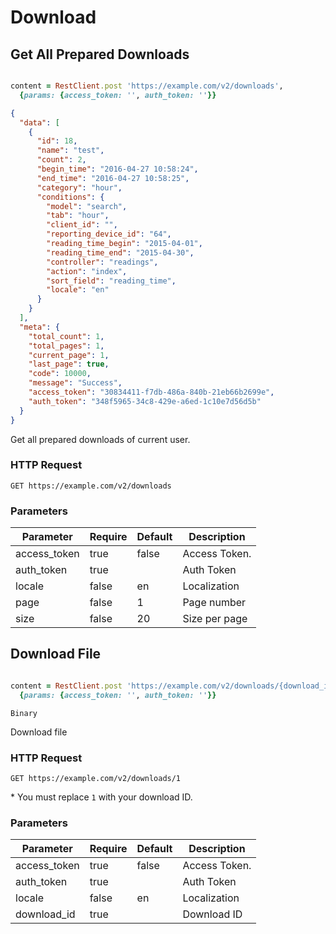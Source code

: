 # Download

## Get All Prepared Downloads

```ruby

content = RestClient.post 'https://example.com/v2/downloads',
  {params: {access_token: '', auth_token: ''}}
```

```json
{
  "data": [
    {
      "id": 18,
      "name": "test",
      "count": 2,
      "begin_time": "2016-04-27 10:58:24",
      "end_time": "2016-04-27 10:58:25",
      "category": "hour",
      "conditions": {
        "model": "search",
        "tab": "hour",
        "client_id": "",
        "reporting_device_id": "64",
        "reading_time_begin": "2015-04-01",
        "reading_time_end": "2015-04-30",
        "controller": "readings",
        "action": "index",
        "sort_field": "reading_time",
        "locale": "en"
      }
    }
  ],
  "meta": {
    "total_count": 1,
    "total_pages": 1,
    "current_page": 1,
    "last_page": true,
    "code": 10000,
    "message": "Success",
    "access_token": "30834411-f7db-486a-840b-21eb66b2699e",
    "auth_token": "348f5965-34c8-429e-a6ed-1c10e7d56d5b"
  }
}
```

Get all prepared downloads of current user.
### HTTP Request

`GET https://example.com/v2/downloads`

### Parameters

Parameter | Require|  Default | Description
--------- | ------- | ------- | -----------
access_token|true | false | Access Token.
auth_token|true||Auth Token
locale |false| en | Localization
page|false|1|Page number
size|false|20|Size per page


## Download File

```ruby

content = RestClient.post 'https://example.com/v2/downloads/{download_id}',
  {params: {access_token: '', auth_token: ''}}
```

```
Binary
```

Download file
### HTTP Request

`GET https://example.com/v2/downloads/1`

<aside class="notice">
* You must replace <code>1</code> with your download ID.
</aside>

### Parameters

Parameter | Require|  Default | Description
--------- | ------- | ------- | -----------
access_token|true | false | Access Token.
auth_token|true||Auth Token
locale |false| en | Localization
download_id|true||Download ID

